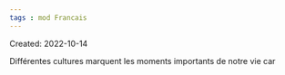 ```yaml
---
tags : mod Francais
---
```

Created: 2022-10-14 

Différentes cultures marquent les moments importants de notre vie car